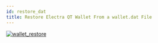 ```yaml
---
id: restore_dat
title: Restore Electra QT Wallet From a wallet.dat File
---
```


[![wallet_restore](https://img.youtube.com/vi/yZkR_hWx1u8/0.jpg)](https://www.youtube.com/watch?v=yZkR_hWx1u8 "Electra ECA Wallet Restore")
